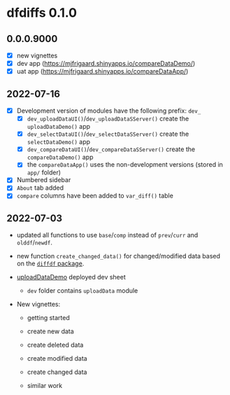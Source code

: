 # dfdiffs 0.1.0

## 0.0.0.9000

 - [x] new vignettes  
 - [x] dev app (https://mjfrigaard.shinyapps.io/compareDataDemo/)
 - [x] uat app (https://mjfrigaard.shinyapps.io/compareDataApp/)

## 2022-07-16

- [x] Development version of modules have the following prefix: `dev_` 
  - [x] `dev_uploadDataUI()`/`dev_uploadDataSServer()` create the `uploadDataDemo()` app  
  - [x] `dev_selectDataUI()`/`dev_selectDataSServer()` create the `selectDataDemo()` app  
  - [x] `dev_compareDataUI()`/`dev_compareDataSServer()` create the `compareDataDemo()` app  
  - [x] the `compareDataApp()` uses the non-development versions (stored in `app/` folder)
- [x] Numbered sidebar  
- [x] `About` tab added  
- [x] `compare` columns have been added to `var_diff()` table  

## 2022-07-03

-   updated all functions to use `base`/`comp` instead of `prev`/`curr` and `olddf`/`newdf`.

-   new function `create_changed_data()` for changed/modified data based on the [`diffdf` package](https://gowerc.github.io/diffdf/reference/diffdf.html).

-   [uploadDataDemo](https://mjfrigaard.shinyapps.io/selectDataDemo-dev/) deployed dev sheet

    -   `dev` folder contains `uploadData` module

-   New vignettes:

    -   getting started

    -   create new data

    -   create deleted data

    -   create modified data

    -   create changed data

    -   similar work
